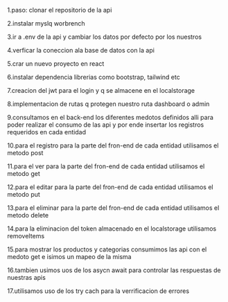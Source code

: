 1.paso: clonar el repositorio de la api

2.instalar myslq worbrench

3.ir a .env de la api y cambiar los datos por defecto por los nuestros

4.verficar la coneccion ala base de datos con la api

5.crar un nuevo proyecto en react

6.instalar dependencia librerias como bootstrap, tailwind etc

7.creacion del jwt para el login y q se almacene en el localstorage

8.implementacion  de rutas q protegen nuestro ruta dashboard o admin

9.consultamos en el back-end los diferentes medotos definidos alli para poder realizar el consumo de las api y por ende insertar los registros requeridos en cada entidad


10.para el registro para la parte del fron-end de cada entidad utilisamos el metodo post 

11.para el ver para la parte del fron-end de cada entidad utilisamos el metodo get

12.para el editar para la parte del fron-end de cada entidad utilisamos el metodo put

13.para el eliminar para la parte del fron-end de cada entidad utilisamos el metodo delete

14.para la eliminacion del token almacenado en el localstorage utilisamos removeItems

15.para mostrar los productos y categorias consumimos las api con el medoto get e isimos un mapeo de la misma

16.tambien usimos uos de los asycn await para controlar las respuestas de nuestras apis

17.utilisamos uso de los try cach para la verrificacion de errores